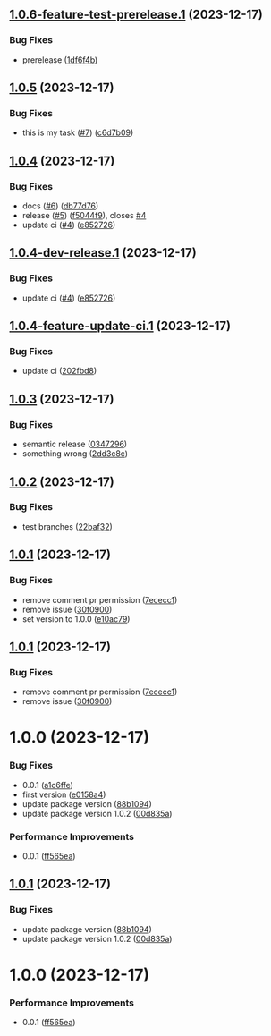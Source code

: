 ## [1.0.6-feature-test-prerelease.1](https://github.com/viniciusteixeiradias/semantic-release-study/compare/v1.0.5...v1.0.6-feature-test-prerelease.1) (2023-12-17)


### Bug Fixes

* prerelease ([1df6f4b](https://github.com/viniciusteixeiradias/semantic-release-study/commit/1df6f4b2f1c0e077f65611408ade81b46e711f12))

## [1.0.5](https://github.com/viniciusteixeiradias/semantic-release-study/compare/v1.0.4...v1.0.5) (2023-12-17)


### Bug Fixes

* this is my task ([#7](https://github.com/viniciusteixeiradias/semantic-release-study/issues/7)) ([c6d7b09](https://github.com/viniciusteixeiradias/semantic-release-study/commit/c6d7b09ee1a946a2ced24115129a9d3d26da03c7))

## [1.0.4](https://github.com/viniciusteixeiradias/semantic-release-study/compare/v1.0.3...v1.0.4) (2023-12-17)


### Bug Fixes

* docs ([#6](https://github.com/viniciusteixeiradias/semantic-release-study/issues/6)) ([db77d76](https://github.com/viniciusteixeiradias/semantic-release-study/commit/db77d76c6f19ea0f85f9a60d17a71f2a13e8c64e))
* release ([#5](https://github.com/viniciusteixeiradias/semantic-release-study/issues/5)) ([f5044f9](https://github.com/viniciusteixeiradias/semantic-release-study/commit/f5044f914a779feee8ae3d4128178b65d76a42b4)), closes [#4](https://github.com/viniciusteixeiradias/semantic-release-study/issues/4)
* update ci ([#4](https://github.com/viniciusteixeiradias/semantic-release-study/issues/4)) ([e852726](https://github.com/viniciusteixeiradias/semantic-release-study/commit/e852726f094498dbec271af3357a3226eeafd539))

## [1.0.4-dev-release.1](https://github.com/viniciusteixeiradias/semantic-release-study/compare/v1.0.3...v1.0.4-dev-release.1) (2023-12-17)


### Bug Fixes

* update ci ([#4](https://github.com/viniciusteixeiradias/semantic-release-study/issues/4)) ([e852726](https://github.com/viniciusteixeiradias/semantic-release-study/commit/e852726f094498dbec271af3357a3226eeafd539))

## [1.0.4-feature-update-ci.1](https://github.com/viniciusteixeiradias/semantic-release-study/compare/v1.0.3...v1.0.4-feature-update-ci.1) (2023-12-17)


### Bug Fixes

* update ci ([202fbd8](https://github.com/viniciusteixeiradias/semantic-release-study/commit/202fbd8e088ef8cc464917ab8c2f24297d38e8b5))

## [1.0.3](https://github.com/viniciusteixeiradias/semantic-release-study/compare/v1.0.2...v1.0.3) (2023-12-17)


### Bug Fixes

* semantic release ([0347296](https://github.com/viniciusteixeiradias/semantic-release-study/commit/0347296b782240a49770d6ddda49945ab8ea1754))
* something wrong ([2dd3c8c](https://github.com/viniciusteixeiradias/semantic-release-study/commit/2dd3c8c98912c66196d067c77baf0923615e6c99))

## [1.0.2](https://github.com/viniciusteixeiradias/semantic-release-study/compare/v1.0.1...v1.0.2) (2023-12-17)


### Bug Fixes

* test branches ([22baf32](https://github.com/viniciusteixeiradias/semantic-release-study/commit/22baf32d7df0d5e1ec15f6b0a0a579b3a85256ce))

## [1.0.1](https://github.com/viniciusteixeiradias/semantic-release-study/compare/v1.0.0...v1.0.1) (2023-12-17)


### Bug Fixes

* remove comment pr permission ([7ececc1](https://github.com/viniciusteixeiradias/semantic-release-study/commit/7ececc12e4ebcda057fdc339503f723f18e2f746))
* remove issue ([30f0900](https://github.com/viniciusteixeiradias/semantic-release-study/commit/30f09005bb603e1faedcec76d41f93a2ef3cf778))
* set version to 1.0.0 ([e10ac79](https://github.com/viniciusteixeiradias/semantic-release-study/commit/e10ac797f9b03db0810284a5318b188655fc3f3e))

## [1.0.1](https://github.com/viniciusteixeiradias/semantic-release-study/compare/v1.0.0...v1.0.1) (2023-12-17)


### Bug Fixes

* remove comment pr permission ([7ececc1](https://github.com/viniciusteixeiradias/semantic-release-study/commit/7ececc12e4ebcda057fdc339503f723f18e2f746))
* remove issue ([30f0900](https://github.com/viniciusteixeiradias/semantic-release-study/commit/30f09005bb603e1faedcec76d41f93a2ef3cf778))

# 1.0.0 (2023-12-17)


### Bug Fixes

* 0.0.1 ([a1c6ffe](https://github.com/viniciusteixeiradias/semantic-release-study/commit/a1c6ffe81ffdcd141adef5da1ce4dd4f72ca2d0a))
* first version ([e0158a4](https://github.com/viniciusteixeiradias/semantic-release-study/commit/e0158a4156e0944659b03ff2a3c6735fdf6ca8e0))
* update package version ([88b1094](https://github.com/viniciusteixeiradias/semantic-release-study/commit/88b1094a5b5924c6b0c1cff35e832e60c715efbf))
* update package version 1.0.2 ([00d835a](https://github.com/viniciusteixeiradias/semantic-release-study/commit/00d835a2f18d5cffcf12b041c5af2ebe11bffe9f))


### Performance Improvements

* 0.0.1 ([ff565ea](https://github.com/viniciusteixeiradias/semantic-release-study/commit/ff565ea61b749d8038817df4866fad9d5f88e05b))

## [1.0.1](https://github.com/viniciusteixeiradias/semantic-release-study/compare/v1.0.0...v1.0.1) (2023-12-17)


### Bug Fixes

* update package version ([88b1094](https://github.com/viniciusteixeiradias/semantic-release-study/commit/88b1094a5b5924c6b0c1cff35e832e60c715efbf))
* update package version 1.0.2 ([00d835a](https://github.com/viniciusteixeiradias/semantic-release-study/commit/00d835a2f18d5cffcf12b041c5af2ebe11bffe9f))

# 1.0.0 (2023-12-17)


### Performance Improvements

* 0.0.1 ([ff565ea](https://github.com/viniciusteixeiradias/semantic-release-study/commit/ff565ea61b749d8038817df4866fad9d5f88e05b))
